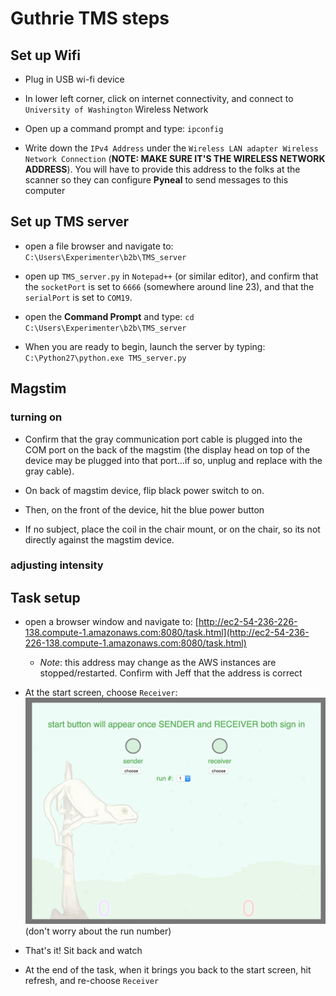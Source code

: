 # Guthrie TMS steps

## Set up Wifi

* Plug in USB wi-fi device

* In lower left corner, click on internet connectivity, and connect to `University of Washington` Wireless Network

* Open up a command prompt and type: `ipconfig`

* Write down the `IPv4 Address` under the `Wireless LAN adapter Wireless Network Connection` (**NOTE: MAKE SURE IT'S THE WIRELESS NETWORK ADDRESS**). You will have to provide this address to the folks at the scanner so they can configure **Pyneal** to send messages to this computer

## Set up TMS server

* open a file browser and navigate to: `C:\Users\Experimenter\b2b\TMS_server`

* open up `TMS_server.py` in `Notepad++` (or similar editor), and confirm that the `socketPort` is set to `6666` (somewhere around line 23), and that the `serialPort` is set to `COM19`.

* open the **Command Prompt** and type: `cd C:\Users\Experimenter\b2b\TMS_server`

* When you are ready to begin, launch the server by typing: `C:\Python27\python.exe TMS_server.py`

## Magstim

### turning on

* Confirm that the gray communication port cable is plugged into the COM port on the back of the magstim (the display head on top of the device may be plugged into that port...if so, unplug and replace with the gray cable). 

* On back of magstim device, flip black power switch to on.

* Then, on the front of the device, hit the blue power button

* If no subject, place the coil in the chair mount, or on the chair, so its not directly against the magstim device. 

### adjusting intensity


## Task setup

* open a browser window and navigate to: [http://ec2-54-236-226-138.compute-1.amazonaws.com:8080/task.html](http://ec2-54-236-226-138.compute-1.amazonaws.com:8080/task.html)

	* *Note*: this address may change as the AWS instances are stopped/restarted. Confirm with Jeff that the address is correct

* At the start screen, choose `Receiver`: ![](images/chameleonStartScreen.png)
(don't worry about the run number)

* That's it! Sit back and watch

* At the end of the task, when it brings you back to the start screen, hit refresh, and re-choose `Receiver`